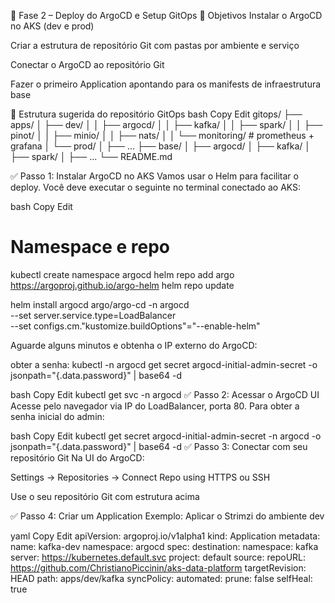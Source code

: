 🚀 Fase 2 – Deploy do ArgoCD e Setup GitOps
📌 Objetivos
Instalar o ArgoCD no AKS (dev e prod)

Criar a estrutura de repositório Git com pastas por ambiente e serviço

Conectar o ArgoCD ao repositório Git

Fazer o primeiro Application apontando para os manifests de infraestrutura base

📁 Estrutura sugerida do repositório GitOps
bash
Copy
Edit
gitops/
├── apps/
│   ├── dev/
│   │   ├── argocd/
│   │   ├── kafka/
│   │   ├── spark/
│   │   ├── pinot/
│   │   ├── minio/
│   │   ├── nats/
│   │   └── monitoring/  # prometheus + grafana
│   └── prod/
│       ├── ...
├── base/
│   ├── argocd/
│   ├── kafka/
│   ├── spark/
│   ├── ...
└── README.md

✅ Passo 1: Instalar ArgoCD no AKS
Vamos usar o Helm para facilitar o deploy. Você deve executar o seguinte no terminal conectado ao AKS:

bash
Copy
Edit
# Namespace e repo
kubectl create namespace argocd
helm repo add argo https://argoproj.github.io/argo-helm
helm repo update

helm install argocd argo/argo-cd -n argocd \
  --set server.service.type=LoadBalancer \
  --set configs.cm."kustomize.buildOptions"="--enable-helm"

  
Aguarde alguns minutos e obtenha o IP externo do ArgoCD:


obter a senha:
kubectl -n argocd get secret argocd-initial-admin-secret -o jsonpath="{.data.password}" | base64 -d

bash
Copy
Edit
kubectl get svc -n argocd
✅ Passo 2: Acessar o ArgoCD UI
Acesse pelo navegador via IP do LoadBalancer, porta 80.
Para obter a senha inicial do admin:

bash
Copy
Edit
kubectl get secret argocd-initial-admin-secret -n argocd -o jsonpath="{.data.password}" | base64 -d
✅ Passo 3: Conectar com seu repositório Git
Na UI do ArgoCD:

Settings → Repositories → Connect Repo using HTTPS ou SSH

Use o seu repositório Git com estrutura acima

✅ Passo 4: Criar um Application
Exemplo: Aplicar o Strimzi do ambiente dev

yaml
Copy
Edit
apiVersion: argoproj.io/v1alpha1
kind: Application
metadata:
  name: kafka-dev
  namespace: argocd
spec:
  destination:
    namespace: kafka
    server: https://kubernetes.default.svc
  project: default
  source:
    repoURL: https://github.com/ChristianoPiccinin/aks-data-platform
    targetRevision: HEAD
    path: apps/dev/kafka
  syncPolicy:
    automated:
      prune: false
      selfHeal: true
